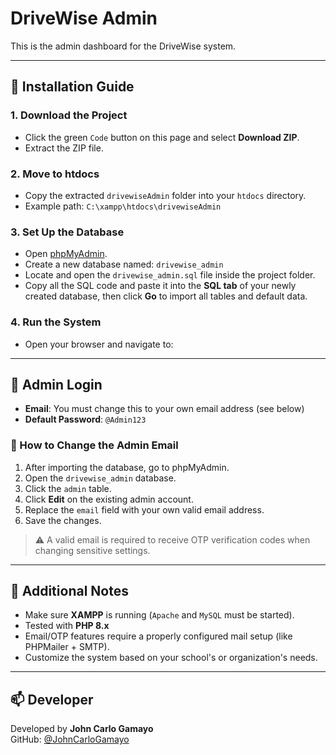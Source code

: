# DriveWise Admin

This is the admin dashboard for the DriveWise system.

---

## 🔧 Installation Guide

### 1. Download the Project
- Click the green `Code` button on this page and select **Download ZIP**.
- Extract the ZIP file.

### 2. Move to htdocs
- Copy the extracted `drivewiseAdmin` folder into your `htdocs` directory.
- Example path: `C:\xampp\htdocs\drivewiseAdmin`

### 3. Set Up the Database
- Open [phpMyAdmin](http://localhost/phpmyadmin).
- Create a new database named: `drivewise_admin`
- Locate and open the `drivewise_admin.sql` file inside the project folder.
- Copy all the SQL code and paste it into the **SQL tab** of your newly created database, then click **Go** to import all tables and default data.

### 4. Run the System
- Open your browser and navigate to:



---

## 🔐 Admin Login

- **Email**: You must change this to your own email address (see below)
- **Default Password**: `@Admin123`

### 📧 How to Change the Admin Email
1. After importing the database, go to phpMyAdmin.
2. Open the `drivewise_admin` database.
3. Click the `admin` table.
4. Click **Edit** on the existing admin account.
5. Replace the `email` field with your own valid email address.
6. Save the changes.

> ⚠️ A valid email is required to receive OTP verification codes when changing sensitive settings.

---

## 📌 Additional Notes
- Make sure **XAMPP** is running (`Apache` and `MySQL` must be started).
- Tested with **PHP 8.x**
- Email/OTP features require a properly configured mail setup (like PHPMailer + SMTP).
- Customize the system based on your school's or organization's needs.

---

## 📫 Developer

Developed by **John Carlo Gamayo**  
GitHub: [@JohnCarloGamayo](https://github.com/JohnCarloGamayo)
